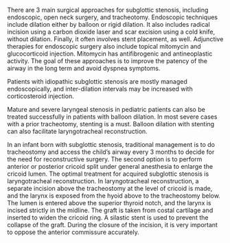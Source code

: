 There are 3 main surgical approaches for subglottic stenosis, including endoscopic, open neck surgery, and tracheotomy. Endoscopic techniques include dilation either by balloon or rigid dilation. It also includes radical incision using a carbon dioxide laser and scar excision using a cold knife, without dilation. Finally, it often involves stent placement, as well. Adjunctive therapies for endoscopic surgery also include topical mitomycin and glucocorticoid injection. Mitomycin has antifibrogenic and antineoplastic activity. The goal of these approaches is to improve the patency of the airway in the long term and avoid dyspnea symptoms.

Patients with idiopathic subglottic stenosis are mostly managed endoscopically, and inter-dilation intervals may be increased with corticosteroid injection.

Mature and severe laryngeal stenosis in pediatric patients can also be treated successfully in patients with balloon dilation. In most severe cases with a prior tracheotomy, stenting is a must. Balloon dilation with stenting can also facilitate laryngotracheal reconstruction.

In an infant born with subglottic stenosis, traditional management is to do tracheostomy and access the child’s airway every 3 months to decide for the need for reconstructive surgery. The second option is to perform anterior or posterior cricoid split under general anesthesia to enlarge the cricoid lumen. The optimal treatment for acquired subglottic stenosis is laryngotracheal reconstruction. In laryngotracheal reconstruction, a separate incision above the tracheostomy at the level of cricoid is made, and the larynx is exposed from the hyoid above to the tracheostomy below. The lumen is entered above the superior thyroid notch, and the larynx is incised strictly in the midline. The graft is taken from costal cartilage and inserted to widen the cricoid ring. A silastic stent is used to prevent the collapse of the graft. During the closure of the incision, it is very important to oppose the anterior commissure accurately.